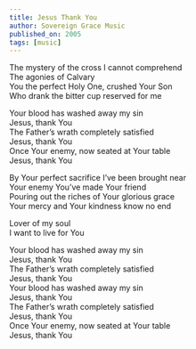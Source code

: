 ```yaml
---
title: Jesus Thank You
author: Sovereign Grace Music
published_on: 2005
tags: [music]
---
```


The mystery of the cross I cannot comprehend    
The agonies of Calvary    
You the perfect Holy One, crushed Your Son    
Who drank the bitter cup reserved for me    

Your blood has washed away my sin    
Jesus, thank You    
The Father’s wrath completely satisfied    
Jesus, thank You    
Once Your enemy, now seated at Your table    
Jesus, thank You    

By Your perfect sacrifice I’ve been brought near    
Your enemy You’ve made Your friend    
Pouring out the riches of Your glorious grace    
Your mercy and Your kindness know no end    

Lover of my soul    
I want to live for You    

Your blood has washed away my sin    
Jesus, thank You    
The Father’s wrath completely satisfied    
Jesus, thank You    
Your blood has washed away my sin    
Jesus, thank You    
The Father’s wrath completely satisfied    
Jesus, thank You    
Once Your enemy, now seated at Your table    
Jesus, thank You    